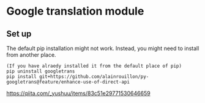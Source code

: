 # Google translation module

## Set up
The default pip installation might not work. Instead, you might need to install from another place.

```
(If you have alraedy installed it from the default place of pip)
pip uninstall googletrans
pip install git+https://github.com/alainrouillon/py-googletrans@feature/enhance-use-of-direct-api
```

https://qiita.com/_yushuu/items/83c51e29771530646659
